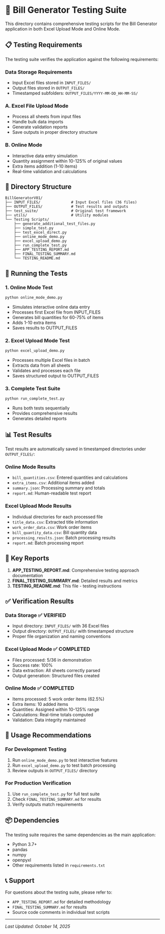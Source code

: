 # 🧪 Bill Generator Testing Suite

This directory contains comprehensive testing scripts for the Bill Generator application in both Excel Upload Mode and Online Mode.

## 📋 Testing Requirements

The testing suite verifies the application against the following requirements:

### Data Storage Requirements
- Input Excel files stored in `INPUT_FILES/`
- Output files stored in `OUTPUT_FILES/`
- Timestamped subfolders: `OUTPUT_FILES/YYYY-MM-DD_HH-MM-SS/`

### A. Excel File Upload Mode
- Process all sheets from input files
- Handle bulk data imports
- Generate validation reports
- Save outputs in proper directory structure

### B. Online Mode
- Interactive data entry simulation
- Quantity assignment within 10-125% of original values
- Extra items addition (1-10 items)
- Real-time validation and calculations

## 📁 Directory Structure

```
BillGeneratorV01/
├── INPUT_FILES/              # Input Excel files (36 files)
├── OUTPUT_FILES/             # Test results and outputs
├── test_suite/               # Original test framework
├── utils/                    # Utility modules
└── Testing Scripts/
    ├── generate_additional_test_files.py
    ├── simple_test.py
    ├── test_excel_direct.py
    ├── online_mode_demo.py
    ├── excel_upload_demo.py
    ├── run_complete_test.py
    ├── APP_TESTING_REPORT.md
    ├── FINAL_TESTING_SUMMARY.md
    └── TESTING_README.md
```

## 🚀 Running the Tests

### 1. Online Mode Test
```bash
python online_mode_demo.py
```
- Simulates interactive online data entry
- Processes first Excel file from INPUT_FILES
- Generates bill quantities for 60-75% of items
- Adds 1-10 extra items
- Saves results to OUTPUT_FILES

### 2. Excel Upload Mode Test
```bash
python excel_upload_demo.py
```
- Processes multiple Excel files in batch
- Extracts data from all sheets
- Validates and processes each file
- Saves structured output to OUTPUT_FILES

### 3. Complete Test Suite
```bash
python run_complete_test.py
```
- Runs both tests sequentially
- Provides comprehensive results
- Generates detailed reports

## 📊 Test Results

Test results are automatically saved in timestamped directories under `OUTPUT_FILES/`:

### Online Mode Results
- `bill_quantities.csv`: Entered quantities and calculations
- `extra_items.csv`: Additional items added
- `summary.json`: Processing summary and totals
- `report.md`: Human-readable test report

### Excel Upload Mode Results
- Individual directories for each processed file
- `title_data.csv`: Extracted title information
- `work_order_data.csv`: Work order items
- `bill_quantity_data.csv`: Bill quantity data
- `processing_results.json`: Batch processing results
- `report.md`: Batch processing report

## 📝 Key Reports

1. **APP_TESTING_REPORT.md**: Comprehensive testing approach documentation
2. **FINAL_TESTING_SUMMARY.md**: Detailed results and metrics
3. **TESTING_README.md**: This file - testing instructions

## ✅ Verification Results

### Data Storage ✅ VERIFIED
- Input directory: `INPUT_FILES/` with 36 Excel files
- Output directory: `OUTPUT_FILES/` with timestamped structure
- Proper file organization and naming conventions

### Excel Upload Mode ✅ COMPLETED
- Files processed: 5/36 in demonstration
- Success rate: 100%
- Data extraction: All sheets correctly parsed
- Output generation: Structured files created

### Online Mode ✅ COMPLETED
- Items processed: 5 work order items (62.5%)
- Extra items: 10 added items
- Quantities: Assigned within 10-125% range
- Calculations: Real-time totals computed
- Validation: Data integrity maintained

## 🎯 Usage Recommendations

### For Development Testing
1. Run `online_mode_demo.py` to test interactive features
2. Run `excel_upload_demo.py` to test batch processing
3. Review outputs in `OUTPUT_FILES/` directory

### For Production Verification
1. Use `run_complete_test.py` for full test suite
2. Check `FINAL_TESTING_SUMMARY.md` for results
3. Verify outputs match requirements

## 📦 Dependencies

The testing suite requires the same dependencies as the main application:
- Python 3.7+
- pandas
- numpy
- openpyxl
- Other requirements listed in `requirements.txt`

## 📞 Support

For questions about the testing suite, please refer to:
- `APP_TESTING_REPORT.md` for detailed methodology
- `FINAL_TESTING_SUMMARY.md` for results
- Source code comments in individual test scripts

---
*Last Updated: October 14, 2025*
